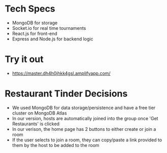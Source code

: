 # Tech Specs
* MongoDB for storage
* Socket.io for real time tournaments
* React.js for front-end
* Express and Node.js for backend logic

# Try it out
* https://master.dh4h0jhkk4gsl.amplifyapp.com/

# Restaurant Tinder Decisions
* We used MongoDB for data storage/persistence and have a free tier cluster on MongoDB Atlas
* In our version, hosts are automatically joined into the group once 'Get Restaurants' is clicked
* In our verison, the home page has 2 buttons to either create or join a room
* If the user selects to join a room, they can copy/paste a link provided to them by the host to be added to the room
